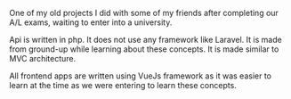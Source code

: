 One of my old projects I did with some of my friends after completing our A/L exams, waiting to enter into a university.

Api is written in php. It does not use any framework like Laravel. It is made from ground-up while learning about these concepts. It is made similar to MVC architecture.


All frontend apps are written using VueJs framework as it was easier to learn at the time as we were entering to learn these concepts.
